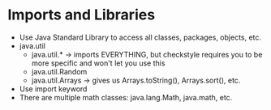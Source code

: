 # Imports and Libraries 
- Use Java Standard Library to access all classes, packages, objects, etc.
- java.util 
  - java.util.* -> imports EVERYTHING, but checkstyle requires you to be more specific and won't let you use this
  - java.util.Random
  - java.util.Arrays -> gives us Arrays.toString(), Arrays.sort(), etc.
- Use import keyword
- There are multiple math classes: java.lang.Math, java.math, etc.